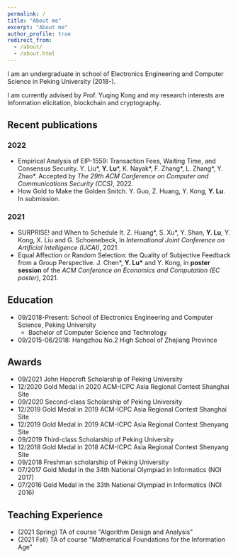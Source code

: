 ```yaml
---
permalink: /
title: "About me"
excerpt: "About me"
author_profile: true
redirect_from: 
  - /about/
  - /about.html
---
```


I am an undergraduate in school of Electronics Engineering and Computer Science in Peking University (2018-).

I am currently advised by Prof. Yuqing Kong and my research interests are Information elicitation, blockchain and cryptography.

## Recent publications
### 2022

* Empirical Analysis of EIP-1559: Transaction Fees, Waiting Time, and Consensus Security. Y. Liu\*, **Y. Lu**\*, K. Nayak\*, F. Zhang\*, L. Zhang\*, Y. Zhao\*. Accepted by *The 29th ACM Conference on Computer and Communications Security (CCS)*, 2022.
* How Gold to Make the Golden Snitch. Y. Guo, Z. Huang, Y. Kong, **Y. Lu**. In submission.

### 2021

* SURPRISE! and When to Schedule It. Z. Huang\*, S. Xu\*, Y. Shan, **Y. Lu**, Y. Kong, X. Liu and G. Schoenebeck, In *International Joint Conference on Artificial Intelligence (IJCAI)*, 2021.
* Equal Affection or Random Selection: the Quality of Subjective Feedback from a Group Perspective. J. Chen\*, **Y. Lu\*** and Y. Kong, in **poster session** of the *ACM Conference on Economics and Computation (EC poster)*, 2021.

## Education

* 09/2018-Present: School of Electronics Engineering and Computer Science, Peking University
    * Bachelor of Computer Science and Technology
* 09/2015-06/2018: Hangzhou No.2 High School of Zhejiang Province

## Awards

* 09/2021 John Hopcroft Scholarship of Peking University
* 12/2020 Gold Medal in 2020 ACM-ICPC Asia Regional Contest Shanghai Site
* 09/2020 Second-class Scholarship of Peking University
* 12/2019 Gold Medal in 2019 ACM-ICPC Asia Regional Contest Shanghai Site
* 12/2019 Gold Medal in 2019 ACM-ICPC Asia Regional Contest Shenyang Site
* 09/2019 Third-class Scholarship of Peking University
* 12/2018 Gold Medal in 2018 ACM-ICPC Asia Regional Contest Shenyang Site
* 09/2018 Freshman scholarship of Peking University
* 07/2017 Gold Medal in the 34th National Olympiad in Informatics (NOI 2017)
* 07/2016 Gold Medal in the 33th National Olympiad in Informatics (NOI 2016)

## Teaching Experience
* (2021 Spring) TA of course "Algorithm Design and Analysis"
* (2021 Fall) TA of course "Mathematical Foundations for the Information Age"
